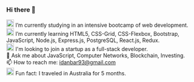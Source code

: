 ### Hi there 👋

<img alt="Laptop" width="20px" src="https://github.githubassets.com/images/icons/emoji/unicode/1f4bb.png"> I’m currently studying in an intensive bootcamp of web development.
<br>
<img alt="Earth" width="20px" src="https://github.githubassets.com/images/icons/emoji/unicode/1f30f.png"> I’m currently learning HTML5, CSS-Grid, CSS-Flexbox,  Bootstrap, JavaScript, Node.js, Express.js, PostgreSQL, React.js, Redux.
<br>
<img alt="Global" width="20px" src="https://github.githubassets.com/images/icons/emoji/unicode/1f310.png"> I'm looking to join a startup as a full-stack developer.
<br>
💬 Ask me about JavaScript, Computer Networks, Blockchain, Investing.
<br>
📫 How to reach me: idanbar93@gmail.com
<br>
<img alt="Australia" width="20px" src="https://github.githubassets.com/images/icons/emoji/unicode/1f1e6-1f1fa.png"> Fun fact: I traveled in Australia for 5 months.

